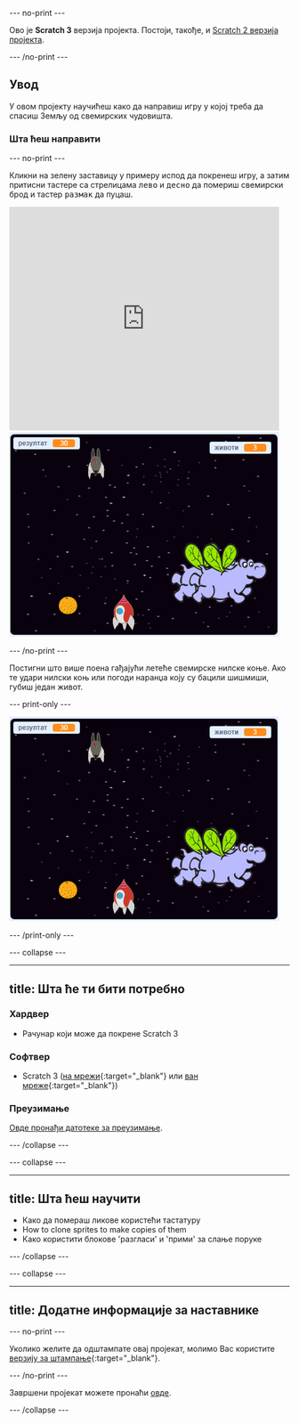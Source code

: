 \--- no-print \---

Ово је **Scratch 3** верзија пројекта. Постоји, такође, и [Scratch 2 верзија пројекта](https://projects.raspberrypi.org/en/projects/clone-wars-scratch2).

\--- /no-print \---

## Увод

У овом пројекту научићеш како да направиш игру у којој треба да спасиш Земљу од свемирских чудовишта.

### Шта ћеш направити

\--- no-print \---

Кликни на зелену заставицу у примеру испод да покренеш игру, а затим притисни тастере са стрелицама <kbd>лево</kbd> и <kbd>десно</kbd> да помериш свемирски брод и тастер <kbd>размак</kbd> да пуцаш.

<div class="scratch-preview">
  <iframe allowtransparency="true" width="485" height="402" src="https://scratch.mit.edu/projects/embed/276887163/?autostart=false" frameborder="0" scrolling="no"></iframe>
  <img src="images/showcase.png">
</div>

\--- /no-print \---

Постигни што више поена гађајући летеће свемирске нилске коње. Ако те удари нилски коњ или погоди наранџа коју су бацили шишмиши, губиш један живот.

\--- print-only \---

![опис](images/showcase.png)

\--- /print-only \---

\--- collapse \---

* * *

## title: Шта ће ти бити потребно

### Хардвер

+ Рачунар који може да покрене Scratch 3

### Софтвер

+ Scratch 3 ([на мрежи](https://rpf.io/scratchon){:target="_blank"} или [ван мреже](https://rpf.io/scratchoff){:target="_blank"})

### Преузимање

[Овде пронађи датотеке за преузимање](http://rpf.io/p/en/clone-wars-go).

\--- /collapse \---

\--- collapse \---

* * *

## title: Шта ћеш научити

+ Како да помераш ликове користећи тастатуру
+ How to clone sprites to make copies of them
+ Како користити блокове 'разгласи' и 'прими' за слање поруке

\--- /collapse \---

\--- collapse \---

* * *

## title: Додатне информације за наставнике

\--- no-print \---

Уколико желите да одштампате овај пројекат, молимо Вас користите [верзију за штампање](https://projects.raspberrypi.org/en/projects/clone-wars/print){:target="_blank"}.

\--- /no-print \---

Завршени пројекат можете пронаћи [овде](http://rpf.io/p/en/clone-wars-get).

\--- /collapse \---